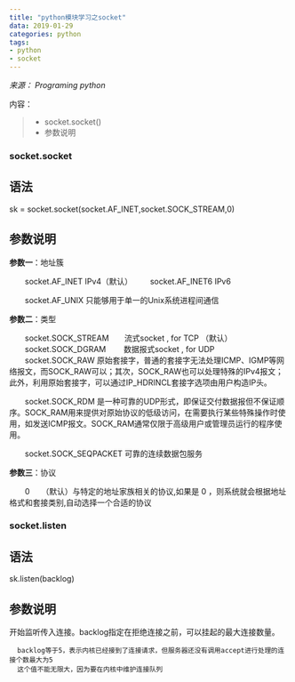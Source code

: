 ```yaml
---
title: "python模块学习之socket"
data: 2019-01-29
categories: python
tags:
- python
- socket
---
```



*来源： Programing python*


内容：

>- socket.socket()
>- 参数说明


### socket.socket
## 语法
sk = socket.socket(socket.AF_INET,socket.SOCK_STREAM,0)


<!-- more -->
## 参数说明
**参数一**：地址簇

　　socket.AF_INET IPv4（默认）
　　socket.AF_INET6 IPv6

　　socket.AF_UNIX 只能够用于单一的Unix系统进程间通信

**参数二**：类型

　　socket.SOCK_STREAM　　流式socket , for TCP （默认）
　　socket.SOCK_DGRAM　　 数据报式socket , for UDP
　　socket.SOCK_RAW 		 原始套接字，普通的套接字无法处理ICMP、IGMP等网络报文，而SOCK_RAW可以；其次，SOCK_RAW也可以处理特殊的IPv4报文；此外，利用原始套接字，可以通过IP_HDRINCL套接字选项由用户构造IP头。

　　socket.SOCK_RDM 是一种可靠的UDP形式，即保证交付数据报但不保证顺序。SOCK_RAM用来提供对原始协议的低级访问，在需要执行某些特殊操作时使用，如发送ICMP报文。SOCK_RAM通常仅限于高级用户或管理员运行的程序使用。

　　socket.SOCK_SEQPACKET 可靠的连续数据包服务

**参数三**：协议

　　0　　（默认）与特定的地址家族相关的协议,如果是 0 ，则系统就会根据地址格式和套接类别,自动选择一个合适的协议


### socket.listen

## 语法 
sk.listen(backlog)


<!-- more -->
## 参数说明
开始监听传入连接。backlog指定在拒绝连接之前，可以挂起的最大连接数量。

      backlog等于5，表示内核已经接到了连接请求，但服务器还没有调用accept进行处理的连接个数最大为5
      这个值不能无限大，因为要在内核中维护连接队列

